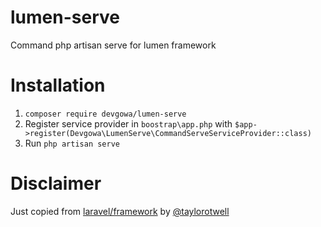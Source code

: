 # lumen-serve
Command php artisan serve for lumen framework

# Installation
1. `composer require devgowa/lumen-serve`
2. Register service provider in `boostrap\app.php` with `$app->register(Devgowa\LumenServe\CommandServeServiceProvider::class)`
3. Run `php artisan serve`

# Disclaimer
Just copied from [laravel/framework](https://github.com/laravel/framework) by [@taylorotwell](https://github.com/taylorotwell)

